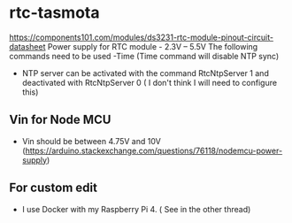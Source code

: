 # rtc-tasmota

https://components101.com/modules/ds3231-rtc-module-pinout-circuit-datasheet
Power supply for RTC module -  2.3V – 5.5V
The following commands need to be used
-Time (Time command will disable NTP sync)
- NTP server can be activated with the command RtcNtpServer 1 and deactivated with RtcNtpServer 0 ( I don't think I will need to configure this)
## Vin for Node MCU
- Vin should be between 4.75V and 10V (https://arduino.stackexchange.com/questions/76118/nodemcu-power-supply)
## For custom edit
- I use Docker with my Raspberry Pi 4. ( See in the other thread)
